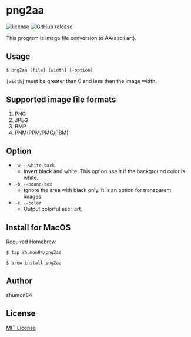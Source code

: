 # png2aa
[![license](https://img.shields.io/github/license/shumon84/png2aa.svg)](./LICENSE)
[![GitHub release](https://img.shields.io/github/release/shumon84/png2aa.svg)]()

This program is image file conversion to AA(ascii art).

## Usage
`$ png2aa [file] [width] [-option]`

`[width]` must be greater than 0 and less than the image width.

## Supported image file formats
1. PNG
1. JPEG
1. BMP
1. PNM(PPM/PMG/PBM)

## Option
- `-w`, `--white-back`
  - Invert black and white. This option use it if the background color is white.
- `-b`, `--bound-box`
  - Ignore the area with black only. It is an option for transparent images.
- `-c`, `--color`
  - Output colorful ascii art. 

## Install for MacOS
Required Homebrew.

`$ tap shumon84/png2aa`

`$ brew install png2aa`

## Author
shumon84

## License
[MIT License](https://github.com/shumon84/png2aa/blob/master/LICENSE)
